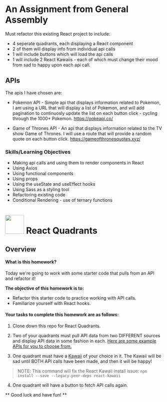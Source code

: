 # An Assignment from General Assembly
Must refactor this existing React project to include:
- 4 seperate quadrants, each displaying a React component
- 2 of them will display info from individual api calls
- 1 will include buttons which will load the api calls
- 1 will include 2 React Kawaiis - each of which must change their mood from sad to happy upon each api call.

## APIs
The apis I have chosen are:
- Pokemon API - Simple api that displays information related to Pokemon, I am using a URL that will display a list of Pokemon, and will add pagination to continuosly update the list on each button click - cycling through the 1000+ Pokemon.
https://pokeapi.co/

- Game of Thrones API - An api that displays information related to the TV show Game of Thrones. I will use a route that will provide a random quote on each button click.
https://gameofthronesquotes.xyz/

### Skills/Learning Objectives 
- Making api calls and using them to render components in React
- Using Axios
- Using functional components
- Using props
- Using the useState and useEffect hooks
- Using Sass as a styling tool
- Refactoring existing code
- Conditional Rendering - use of ternary functions

# <img src="https://cloud.githubusercontent.com/assets/7833470/10899314/63829980-8188-11e5-8cdd-4ded5bcb6e36.png" height="60"> React Quadrants

## Overview

#### What is this homework?

Today we're going to work with some starter code that pulls from an API and refactor it!

**The objective of this homework is to:**

* Refactor this starter code to practice working with API calls.
* Familiarize yourself with React hooks.

#### Your tasks to complete this homework are as follows:

1) Clone down this repo for React Quadrants.

2) Two of your quadrants must pull API data from two DIFFERENT sources and display API data in some fashion in each. [Here are some example APIs for you to choose from.](https://github.com/public-apis/public-apis) 

3) One quadrant must have a [Kawaii](https://react-kawaii.now.sh/) of your choice in it. The Kawaii will be sad until BOTH API calls have been made, and then it will be happy! 

> NOTE: This command will fix the React Kawaii install issue: 
> ```npm install --save --legacy-peer-deps react-kawaii```

4) One quadrant will have a button to fetch API calls again.

** Good luck and have fun! **

